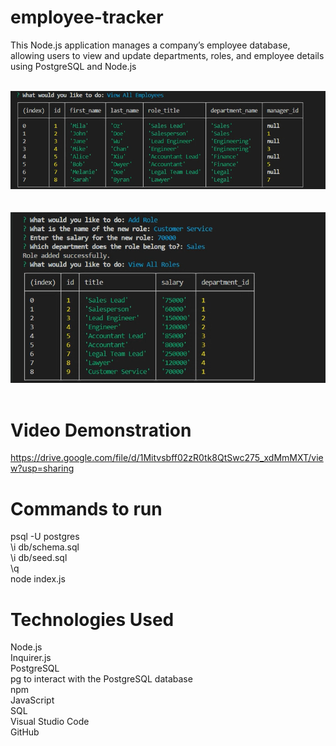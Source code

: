 # employee-tracker
This Node.js application manages a company’s employee database, allowing users to view and update departments, roles, and employee details using PostgreSQL and Node.js <br><br>

![Screenshoots](images/addEmployee.png) <br><br><br>
![Screenshoots](images/addRoleAndViewRole.png) <br><br>

# Video Demonstration
https://drive.google.com/file/d/1Mitvsbff02zR0tk8QtSwc275_xdMmMXT/view?usp=sharing

# Commands to run
psql -U postgres <br>
\i db/schema.sql <br>
\i db/seed.sql <br>
\q <br>
node index.js <br>


# Technologies Used
Node.js<br> Inquirer.js<br> PostgreSQL<br> pg to interact with the PostgreSQL database<br> npm<br> JavaScript<br> SQL<br> Visual Studio Code<br> GitHub<br>